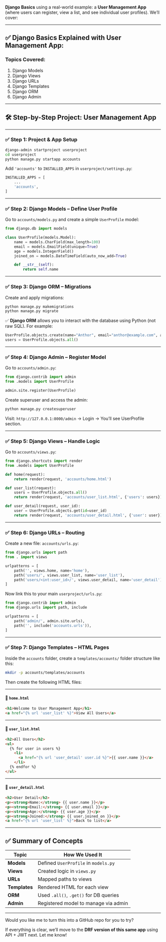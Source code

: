 **Django Basics** using a real-world example: a **User Management App** (where users can register, view a list, and see individual user profiles). We’ll cover:

---

## ✅ Django Basics Explained with User Management App:

### Topics Covered:

1. Django Models  
2. Django Views  
3. Django URLs  
4. Django Templates  
5. Django ORM  
6. Django Admin  

---

## 🛠 Step-by-Step Project: **User Management App**

---

### ✅ Step 1: Project & App Setup

```bash
django-admin startproject userproject
cd userproject
python manage.py startapp accounts
```

Add `'accounts'` to `INSTALLED_APPS` in `userproject/settings.py`:

```python
INSTALLED_APPS = [
    ...
    'accounts',
]
```

---

### ✅ Step 2: Django Models – Define User Profile

Go to `accounts/models.py` and create a simple `UserProfile` model:

```python
from django.db import models

class UserProfile(models.Model):
    name = models.CharField(max_length=100)
    email = models.EmailField(unique=True)
    age = models.IntegerField()
    joined_on = models.DateTimeField(auto_now_add=True)

    def __str__(self):
        return self.name
```

---

### ✅ Step 3: Django ORM – Migrations

Create and apply migrations:

```bash
python manage.py makemigrations
python manage.py migrate
```

✅ **Django ORM** allows you to interact with the database using Python (not raw SQL). For example:

```python
UserProfile.objects.create(name="Anthor", email="anthor@example.com", age=29)
users = UserProfile.objects.all()
```

---

### ✅ Step 4: Django Admin – Register Model

Go to `accounts/admin.py`:

```python
from django.contrib import admin
from .models import UserProfile

admin.site.register(UserProfile)
```

Create superuser and access the admin:

```bash
python manage.py createsuperuser
```

Visit: `http://127.0.0.1:8000/admin` → Login → You’ll see UserProfile section.

---

### ✅ Step 5: Django Views – Handle Logic

Go to `accounts/views.py`:

```python
from django.shortcuts import render
from .models import UserProfile

def home(request):
    return render(request, 'accounts/home.html')

def user_list(request):
    users = UserProfile.objects.all()
    return render(request, 'accounts/user_list.html', {'users': users})

def user_detail(request, user_id):
    user = UserProfile.objects.get(id=user_id)
    return render(request, 'accounts/user_detail.html', {'user': user})
```

---

### ✅ Step 6: Django URLs – Routing

Create a new file: `accounts/urls.py`:

```python
from django.urls import path
from . import views

urlpatterns = [
    path('', views.home, name='home'),
    path('users/', views.user_list, name='user_list'),
    path('users/<int:user_id>/', views.user_detail, name='user_detail'),
]
```

Now link this to your main `userproject/urls.py`:

```python
from django.contrib import admin
from django.urls import path, include

urlpatterns = [
    path('admin/', admin.site.urls),
    path('', include('accounts.urls')),
]
```

---

### ✅ Step 7: Django Templates – HTML Pages

Inside the `accounts` folder, create a `templates/accounts/` folder structure like this:

```bash
mkdir -p accounts/templates/accounts
```

Then create the following HTML files:

---

#### 🧾 `home.html`

```html
<h1>Welcome to User Management App</h1>
<a href="{% url 'user_list' %}">View All Users</a>
```

---

#### 🧾 `user_list.html`

```html
<h2>All Users</h2>
<ul>
  {% for user in users %}
    <li>
      <a href="{% url 'user_detail' user.id %}">{{ user.name }}</a>
    </li>
  {% endfor %}
</ul>
```

---

#### 🧾 `user_detail.html`

```html
<h2>User Detail</h2>
<p><strong>Name:</strong> {{ user.name }}</p>
<p><strong>Email:</strong> {{ user.email }}</p>
<p><strong>Age:</strong> {{ user.age }}</p>
<p><strong>Joined:</strong> {{ user.joined_on }}</p>
<a href="{% url 'user_list' %}">Back to list</a>
```

---

## ✅ Summary of Concepts

| Topic        | How We Used It                         |
|--------------|----------------------------------------|
| **Models**   | Defined `UserProfile` in `models.py`   |
| **Views**    | Created logic in `views.py`            |
| **URLs**     | Mapped paths to views                  |
| **Templates**| Rendered HTML for each view            |
| **ORM**      | Used `.all()`, `.get()` for DB queries |
| **Admin**    | Registered model to manage via admin   |

---

Would you like me to turn this into a GitHub repo for you to try?

If everything is clear, we’ll move to the **DRF version of this same app** using API + JWT next. Let me know!
